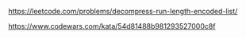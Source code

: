 https://leetcode.com/problems/decompress-run-length-encoded-list/

https://www.codewars.com/kata/54d81488b981293527000c8f
